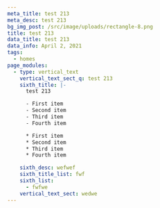 ```yaml
---
meta_title: test 213
meta_desc: test 213
bg_img_post: /src/image/uploads/rectangle-8.png
title: test 213
data_title: test 213
data_info: April 2, 2021
tags:
  - homes
page_modules:
  - type: vertical_text
    vertical_text_sect_q: test 213
    sixth_title: |-
      test 213

      - First item
      - Second item
      - Third item
      - Fourth item

      * First item
      * Second item
      * Third item
      * Fourth item

    sixth_desc: wefwef
    sixth_title_list: fwf
    sixth_list:
      - fwfwe
    vertical_text_sect: wedwe
---
```


